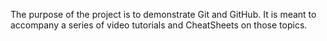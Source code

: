 The purpose of the project is to demonstrate Git and GitHub. It is meant to accompany a series of video tutorials and CheatSheets on those topics.